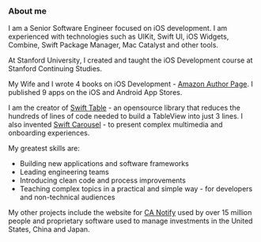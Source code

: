 ### About me

I am a Senior Software Engineer focused on iOS development. I am experienced with technologies such as UIKit, Swift UI, iOS Widgets, Combine, Swift Package Manager, Mac Catalyst and other tools.

At Stanford University, I created and taught the iOS Development course at Stanford Continuing Studies.

My Wife and I wrote 4 books on iOS Development -  [Amazon Author Page](https://www.amazon.com/Benyam-Alemu-Sood/e/B09D2ZCHWG/ref=pd_sim_bl_sccl_1_1/000-0000000-0000000). I published 9 apps on the iOS and Android App Stores. 

I am the creator of [Swift Table](https://github.com/sivx76/Swift-Table) - an opensource library that reduces the hundreds of lines of code needed to build a TableView into just 3 lines. I also invented [Swift Carousel](https://github.com/sivx76/Swift-Carousel) - to present complex multimedia and onboarding experiences.

My greatest skills are:
- Building new applications and software frameworks
- Leading engineering teams
- Introducing clean code and process improvements
- Teaching complex topics in a practical and simple way - for developers and non-technical audiences

My other projects include the website for [CA Notify](www.canotify.ca.gov) used by over 15 million people and proprietary software used to manage investments in the United States, China and Japan.
